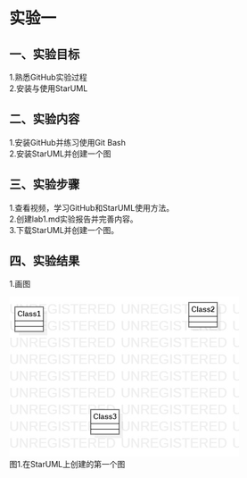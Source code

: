 # 实验一

## 一、实验目标

1.熟悉GitHub实验过程  
2.安装与使用StarUML

## 二、实验内容

1.安装GitHub并练习使用Git Bash  
2.安装StarUML并创建一个图

## 三、实验步骤

1.查看视频，学习GitHub和StarUML使用方法。  
2.创建lab1.md实验报告并完善内容。  
3.下载StarUML并创建一个图。  

## 四、实验结果

1.画图

![第一个UML图](./Lab1.jpg)  
图1.在StarUML上创建的第一个图
